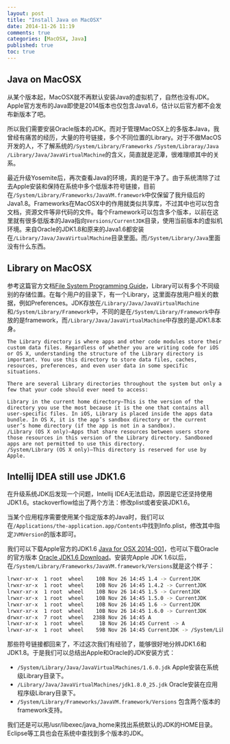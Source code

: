 ```yaml
---
layout: post
title: "Install Java on MacOSX"
date: 2014-11-26 11:19
comments: true
categories: [MacOSX, Java]
published: true
toc: true
---
```


## Java on MacOSX
从某个版本起，MacOSX就不再默认安装Java的虚拟机了，自然也没有JDK。Apple官方发布的Java即使是2014版本也仅包含Java1.6，估计以后官方都不会发布新版本了吧。

所以我们需要安装Oracle版本的JDK。而对于管理MacOSX上的多版本Java，我曾经有痛苦的经历，大量的符号链接，多个不同位置的Library。对于不做MacOS开发的人，不了解系统的`/System/Library/Frameworks` `/System/Libraray/Java` `/Library/Java/JavaVirtualMachine`的含义，简直就是泥潭，很难理顺其中的关系。

最近升级Yosemite后，再次查看Java的环境，真的是干净了。由于系统清除了过去Apple安装和保持在系统中多个低版本符号链接，目前在`/System/Library/Frameworks/JavaVM.framework`中仅保留了我升级后的Java1.8。Frameworks在MacOSX中的作用就类似共享库，不过其中也可以包含文档，资源文件等非代码的文件。每个Framework可以包含多个版本，以前在这里就有很多低版本的Java指向`Versions/CurrentJDK`目录，使用当前版本的虚拟机环境。来自Oracle的JDK1.8和原来的Java1.6都安装在`/Library/Java/JavaVirtualMachine`目录里面。而`/System/Library/Java`里面没有什么东西。

## Library on MacOSX
参考这篇官方文档[File System Programming Guide](https://developer.apple.com/library/mac/documentation/FileManagement/Conceptual/FileSystemProgrammingGuide/FileSystemOverview/FileSystemOverview.html)，Library可以有多个不同级别的存储位置。在每个用户的目录下，有一个Library，这里面存放用户相关的数据，例如Preferences。JDK存放在`/Library/Java/JavaVirtualMachine`和`/System/Library/Framework`中，不同的是在`/System/Library/Framework`中存放的是framework，而`/Library/Java/JavaVirtualMachine`中存放的是JDK1.8本身。

    The Library directory is where apps and other code modules store their custom data files. Regardless of whether you are writing code for iOS or OS X, understanding the structure of the Library directory is important. You use this directory to store data files, caches, resources, preferences, and even user data in some specific situations.

    There are several Library directories throughout the system but only a few that your code should ever need to access:

    Library in the current home directory—This is the version of the directory you use the most because it is the one that contains all user-specific files. In iOS, Library is placed inside the apps data bundle. In OS X, it is the app’s sandbox directory or the current user’s home directory (if the app is not in a sandbox).
    /Library (OS X only)—Apps that share resources between users store those resources in this version of the Library directory. Sandboxed apps are not permitted to use this directory.
    /System/Library (OS X only)—This directory is reserved for use by Apple.

<!-- more -->

## Intellij IDEA still use JDK1.6
在升级系统JDK后发现一个问题，Intellij IDEA无法启动，原因是它还坚持使用JDK1.6。stackoverflow给出了两个方法：修改plist或者安装JDK1.6。

当某个应用程序需要使用某个指定版本的Java时，我们可以在`/Applications/the-application.app/Contents`中找到Info.plist，修改其中指定`JVMVersion`的版本即可。

我们可以下载Apple官方的JDK1.6 [Java for OSX 2014-001](http://support.apple.com/kb/dl1572)，也可以下载Oracle的官方版本 [Oracle JDK1.6 Download](http://www.oracle.com/technetwork/java/javase/downloads/java-archive-downloads-javase6-419409.html)。安装完Apple JDK 1.6以后，在`/System/Library/Frameworks/JavaVM.framework/Versions`就是这个样子：

``` bash
lrwxr-xr-x  1 root  wheel    10B Nov 26 14:45 1.4 -> CurrentJDK
lrwxr-xr-x  1 root  wheel    10B Nov 26 14:45 1.4.2 -> CurrentJDK
lrwxr-xr-x  1 root  wheel    10B Nov 26 14:45 1.5 -> CurrentJDK
lrwxr-xr-x  1 root  wheel    10B Nov 26 14:45 1.5.0 -> CurrentJDK
lrwxr-xr-x  1 root  wheel    10B Nov 26 14:45 1.6 -> CurrentJDK
lrwxr-xr-x  1 root  wheel    10B Nov 26 14:45 1.6.0 -> CurrentJDK
drwxr-xr-x  7 root  wheel   238B Nov 26 14:45 A
lrwxr-xr-x  1 root  wheel     1B Nov 26 14:45 Current -> A
lrwxr-xr-x  1 root  wheel    59B Nov 26 14:45 CurrentJDK -> /System/Library/Java/JavaVirtualMachines/1.6.0.jdk/Contents
```

那些符号链接都回来了，不过这次我们有经验了，能够很好地分辨JDK1.6和JDK1.8。于是我们可以总结出Apple和Oracle的JDK安装方式：

 - `/System/Library/Java/JavaVirtualMachines/1.6.0.jdk` Apple安装在系统级Library目录下。
 - `/Library/Java/JavaVirtualMachines/jdk1.8.0_25.jdk` Oracle安装在应用程序级Library目录下。
 - `/System/Library/Frameworks/JavaVM.framework/Versions` 包含两个版本的framework支持。

我们还是可以用/usr/libexec/java_home来找出系统默认的JDK的HOME目录。Eclipse等工具也会在系统中查找到多个版本的JDK。



